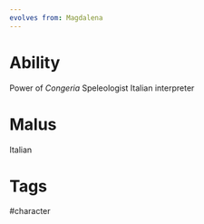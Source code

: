 ```yaml
---
evolves from: Magdalena
---
```

# Ability

Power of *Congeria*
Speleologist
Italian interpreter

# Malus

Italian

# Tags

#character